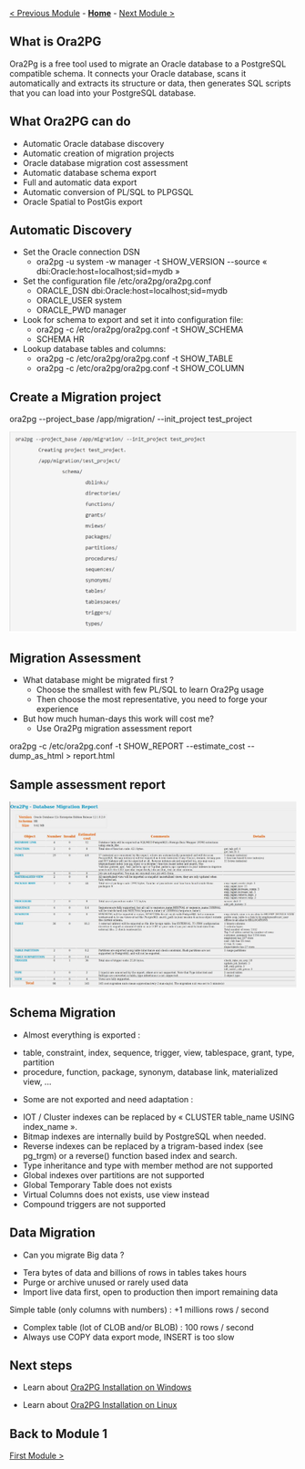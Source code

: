 [< Previous Module](../module05/concepts-logging.md) - **[Home](../../README.md)** - [Next Module >](../module01/AzurePG.md)

## What is Ora2PG

Ora2Pg is a free tool used to migrate an Oracle database to a PostgreSQL compatible schema. It connects your Oracle database, scans it automatically and extracts its structure or data, then generates SQL scripts that you can load into your PostgreSQL database.


## What Ora2PG can do

* Automatic Oracle database discovery
* Automatic creation of migration projects
* Oracle database migration cost assessment
* Automatic database schema export
* Full and automatic data export
* Automatic conversion of PL/SQL to PLPGSQL
* Oracle Spatial to PostGis export



## Automatic Discovery

* Set the Oracle connection DSN
    - ora2pg -u system -w manager -t SHOW_VERSION --source
    « dbi:Oracle:host=localhost;sid=mydb »
* Set the configuration file /etc/ora2pg/ora2pg.conf
    - ORACLE_DSN dbi:Oracle:host=localhost;sid=mydb
    - ORACLE_USER system
    - ORACLE_PWD manager
* Look for schema to export and set it into configuration file:
    - ora2pg -c /etc/ora2pg/ora2pg.conf -t SHOW_SCHEMA
    - SCHEMA HR
* Lookup database tables and columns:
    - ora2pg -c /etc/ora2pg/ora2pg.conf -t SHOW_TABLE
    - ora2pg -c /etc/ora2pg/ora2pg.conf -t SHOW_COLUMN

## Create a Migration project

ora2pg --project_base /app/migration/ --init_project test_project

![ora2pg_project](./image/ora2pg-project.png)

## Migration Assessment

* What database might be migrated first ?
    - Choose the smallest with few PL/SQL to learn Ora2Pg usage
    - Then choose the most representative, you need to forge your experience
* But how much human-days this work will cost me?
    - Use Ora2Pg migration assessment report
    
ora2pg -c /etc/ora2pg.conf -t SHOW_REPORT --estimate_cost --dump_as_html > report.html

## Sample assessment report

![ora2pg_the_hard_way](./image/ora2pg_the_hard_way.jpg)

## Schema Migration

* Almost everything is exported :
 - table, constraint, index, sequence, trigger, view, tablespace, grant, type, partition
 - procedure, function, package, synonym, database link, materialized view, ...
* Some are not exported and need adaptation :
 - IOT / Cluster indexes can be replaced by « CLUSTER table_name USING index_name ».
 - Bitmap indexes are internally build by PostgreSQL when needed.
 - Reverse indexes can be replaced by a trigram-based index (see pg_trgm) or a reverse() function based index and search.
 - Type inheritance and type with member method are not supported
 - Global indexes over partitions are not supported
 - Global Temporary Table does not exists
 - Virtual Columns does not exists, use view instead
 - Compound triggers are not supported


## Data Migration

* Can you migrate Big data ?
 - Tera bytes of data and billions of rows in tables takes hours
 - Purge or archive unused or rarely used data
 - Import live data first, open to production then import remaining data

Simple table (only columns with numbers) : +1 millions rows / second
* Complex table (lot of CLOB and/or BLOB) : 100 rows / second
* Always use COPY data export mode, INSERT is too slow


## Next steps

-   Learn about [Ora2PG Installation on Windows](./Ora2PGInstallWin.md)

-   Learn about [Ora2PG Installation on Linux](./Ora2PGInstallLinux.md)




## Back to Module 1
[First Module >](../module01/AzurePG.md)





